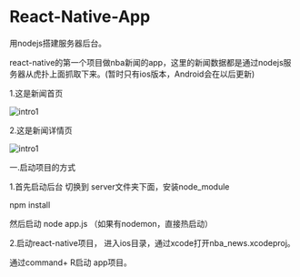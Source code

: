 # React-Native-App

 用nodejs搭建服务器后台。

react-native的第一个项目做nba新闻的app，这里的新闻数据都是通过nodejs服务器从虎扑上面抓取下来。(暂时只有ios版本，Android会在以后更新)

  1.这是新闻首页

![intro1](https://github.com/strongwray/react-native-demo/blob/master/introImg/intro1.jpg)

2.这是新闻详情页

![intro1](https://github.com/strongwray/react-native-demo/blob/master/introImg/intro2.jpg)

一.启动项目的方式

1.首先启动后台 切换到 server文件夹下面，安装node_module

npm install

然后启动 node app.js （如果有nodemon，直接热启动）

2.启动react-native项目， 进入ios目录，通过xcode打开nba_news.xcodeproj。

通过command+ R启动 app项目。